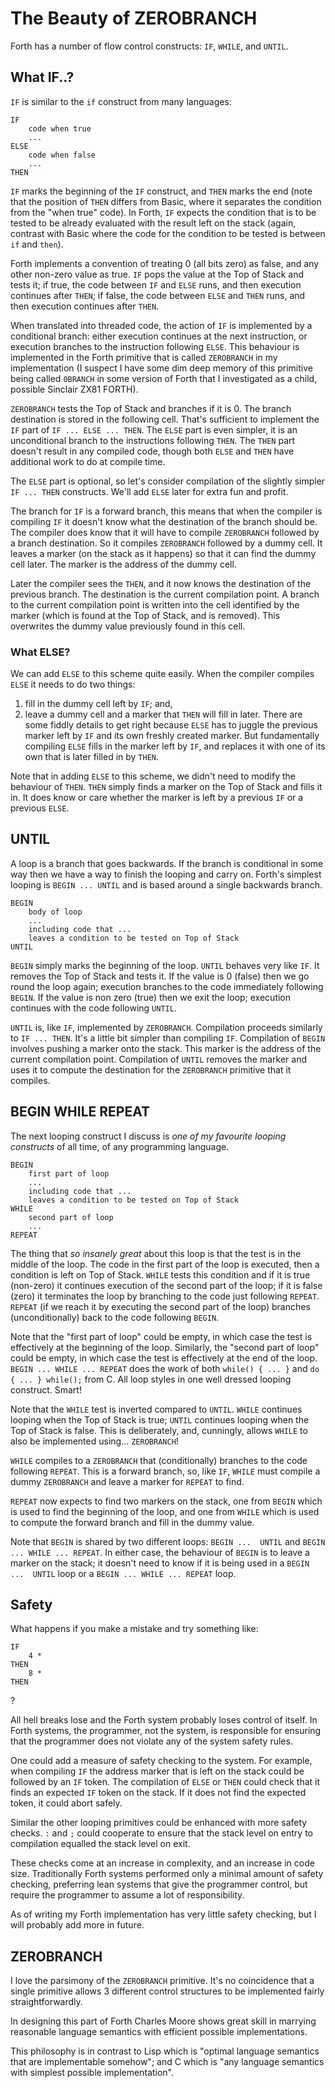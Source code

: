 # The Beauty of ZEROBRANCH

Forth has a number of flow control constructs:
`IF`, `WHILE`, and `UNTIL`.

## What IF..?

`IF` is similar to the `if` construct from many languages:

    IF
        code when true
        ...
    ELSE
        code when false
        ...
    THEN

`IF` marks the beginning of the `IF` construct,
and `THEN` marks the end
(note that the position of `THEN` differs from Basic,
where it separates the condition from the "when true" code).
In Forth, `IF` expects the condition that is to be tested
to be already evaluated with the result left on the stack
(again, contrast with Basic where
the code for the condition to be tested is
between `if` and `then`).

Forth implements a convention of treating 0 (all bits zero)
as false,
and any other non-zero value as true.
`IF` pops the value at the Top of Stack and tests it;
if true, the code between `IF` and `ELSE` runs,
and then execution continues after `THEN`;
if false, the code between `ELSE` and `THEN` runs,
and then execution continues after `THEN`.

When translated into threaded code,
the action of `IF` is implemented by a conditional branch:
either execution continues at the next instruction,
or execution branches to the instruction following `ELSE`.
This behaviour is implemented in the Forth primitive
that is called `ZEROBRANCH` in my implementation
(I suspect I have some dim deep memory of
this primitive being called `0BRANCH` in
some version of Forth that I investigated as a child,
possible Sinclair ZX81 FORTH).

`ZEROBRANCH` tests the Top of Stack and branches if it is 0.
The branch destination is stored in the following cell.
That's sufficient to implement the `IF` part of
`IF ... ELSE ... THEN`.
The `ELSE` part is even simpler,
it is an unconditional branch
to the instructions following `THEN`.
The `THEN` part doesn't result in any compiled code,
though both `ELSE` and `THEN` have
additional work to do at compile time.

The `ELSE` part is optional,
so let's consider compilation of the slightly simpler
`IF ... THEN` constructs.
We'll add `ELSE` later for extra fun and profit.

The branch for `IF` is a forward branch,
this means that when the compiler is compiling `IF`
it doesn't know what the destination of the branch should be.
The compiler does know that it will
have to compile `ZEROBRANCH` followed by a branch destination.
So it compiles `ZEROBRANCH` followed by a dummy cell.
It leaves a marker (on the stack as it happens)
so that it can find the dummy cell later.
The marker is the address of the dummy cell.

Later the compiler sees the `THEN`, and
it now knows the destination of the previous branch.
The destination is the current compilation point.
A branch to the current compilation point
is written into the cell identified by the marker
(which is found at the Top of Stack, and is removed).
This overwrites the dummy value previously found in this cell.

### What ELSE?

We can add `ELSE` to this scheme quite easily.
When the compiler compiles `ELSE` it needs to do two things:
1) fill in the dummy cell left by `IF`; and,
2) leave a dummy cell and a marker that `THEN` will fill in later.
There are some fiddly details to get right
because `ELSE` has to juggle the previous marker left by `IF`
and its own freshly created marker.
But fundamentally compiling `ELSE` fills in the marker left by `IF`,
and replaces it with one of its own
that is later filled in by `THEN`.

Note that in adding `ELSE` to this scheme,
we didn't need to modify the behaviour of `THEN`.
`THEN` simply finds a marker on the Top of Stack and fills it in.
It does know or care whether the marker is
left by a previous `IF` or a previous `ELSE`.

## UNTIL

A loop is a branch that goes backwards.
If the branch is conditional in some way then
we have a way to finish the looping and carry on.
Forth's simplest looping is `BEGIN ... UNTIL`
and is based around a single backwards branch.

    BEGIN
        body of loop
        ...
        including code that ...
        leaves a condition to be tested on Top of Stack
    UNTIL

`BEGIN` simply marks the beginning of the loop.
`UNTIL` behaves very like `IF`.
It removes the Top of Stack and tests it.
If the value is 0 (false) then we go round the loop again;
execution branches to the code immediately following `BEGIN`.
If the value is non zero (true) then we exit the loop;
execution continues with the code following `UNTIL`.

`UNTIL` is, like `IF`, implemented by `ZEROBRANCH`.
Compilation proceeds similarly to `IF ... THEN`.
It's a little bit simpler than compiling `IF`.
Compilation of `BEGIN` involves pushing a marker onto the stack.
This marker is the address of the current compilation point.
Compilation of `UNTIL` removes the marker
and uses it to compute the destination for
the `ZEROBRANCH` primitive that it compiles.

## BEGIN WHILE REPEAT

The next looping construct I discuss is
_one of my favourite looping constructs_
of all time, of any programming language.

    BEGIN
        first part of loop
        ...
        including code that ...
        leaves a condition to be tested on Top of Stack
    WHILE
        second part of loop
        ...
    REPEAT

The thing that _so insanely great_ about this loop is
that the test is in the middle of the loop.
The code in the first part of the loop is executed,
then a condition is left on Top of Stack.
`WHILE` tests this condition and
if it is true (non-zero) it continues execution of the second
part of the loop;
if it is false (zero) it terminates the loop by branching
to the code just following `REPEAT`.
`REPEAT` (if we reach it by executing the second part of the loop)
branches (unconditionally) back to the code following `BEGIN`.

Note that the "first part of loop" could be empty,
in which case the test is effectively at the beginning of the
loop.
Similarly, the "second part of loop" could be empty,
in which case the test is effectively at the end of the loop.
`BEGIN ... WHILE ... REPEAT`
does the work of both `while() { ... }` and `do { ... } while();`
from C.
All loop styles in one well dressed looping construct. Smart!

Note that the `WHILE` test is inverted compared to `UNTIL`.
`WHILE` continues looping when the Top of Stack is true;
`UNTIL` continues looping when the Top of Stack is false.
This is deliberately, and, cunningly, allows
`WHILE` to also be implemented using... `ZEROBRANCH`!

`WHILE` compiles to a `ZEROBRANCH` that (conditionally) branches
to the code following `REPEAT`.
This is a forward branch, so, like `IF`, `WHILE` must compile a
dummy `ZEROBRANCH` and leave a marker for `REPEAT` to find.

`REPEAT` now expects to find two markers on the stack,
one from `BEGIN` which is used to find the beginning of the loop,
and one from `WHILE` which is used to compute the forward branch
and fill in the dummy value.

Note that `BEGIN` is shared by two different loops:
`BEGIN ...  UNTIL` and `BEGIN ... WHILE ... REPEAT`.
In either case,
the behaviour of `BEGIN` is to leave a marker on the stack;
it doesn't need to know if it is being used in a
`BEGIN ...  UNTIL` loop or a `BEGIN ... WHILE ... REPEAT` loop.

## Safety

What happens if you make a mistake and try something like:

    IF
        4 *
    THEN
        8 *
    THEN

?

All hell breaks lose and
the Forth system probably loses control of itself.
In Forth systems, the programmer, not the system,
is responsible for ensuring that
the programmer does not violate any of the system safety rules.

One could add a measure of safety checking to the system.
For example, when compiling `IF`
the address marker that is left on the stack
could be followed by an `IF` token.
The compilation of `ELSE` or `THEN` could check that
it finds an expected `IF` token on the stack.
If it does not find the expected token,
it could abort safely.

Similar the other looping primitives could be enhanced with
more safety checks.
`:` and `;` could cooperate to ensure that the stack level
on entry to compilation equalled
the stack level on exit.

These checks come at an increase in complexity, and
an increase in code size.
Traditionally Forth systems performed only a minimal amount
of safety checking,
preferring lean systems that give the programmer control,
but require the programmer to assume a lot of responsibility.

As of writing my Forth implementation has very little safety checking,
but I will probably add more in future.

## ZEROBRANCH

I love the parsimony of the `ZEROBRANCH` primitive.
It's no coincidence that a single primitive
allows 3 different control structures to be implemented
fairly straightforwardly.

In designing this part of Forth Charles Moore shows great skill
in marrying reasonable language semantics with
efficient possible implementations.

This philosophy is in contrast to Lisp which is
"optimal language semantics that are implementable somehow";
and C which is
"any language semantics with simplest possible implementation".
